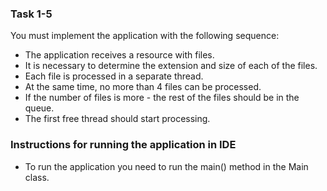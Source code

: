 ### Task 1-5

You must implement the application with the following sequence:
* The application receives a resource with files.
* It is necessary to determine the extension and size of each of the files.
* Each file is processed in a separate thread.
* At the same time, no more than 4 files can be processed.
* If the number of files is more - the rest of the files should be in the queue.
* The first free thread should start processing.

### Instructions for running the application in IDE
* To run the application you need to run the main() method in the Main class.
